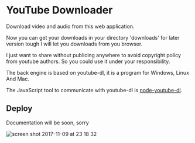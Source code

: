 # YouTube Downloader

Download video and audio from this web application.

Now you can get your downloads in your directory 'downloads' for later version tough I will let you downloads from you browser.

I just want to share without publicing anywhere to avoid copyright policy from youtube authors. So you could use it under your responsibility.

The back engine is based on youtube-dl, it is a program for Windows, Linux And Mac.
 
The JavaScript tool to communicate with youtube-dl is [node-youtube-dl](https://github.com/przemyslawpluta/node-youtube-dl).


## Deploy

Documentation will be soon, sorry

![screen shot 2017-11-09 at 23 18 32](https://user-images.githubusercontent.com/25980900/32634342-6e1f6076-c5ab-11e7-927d-646fc847fce9.png)